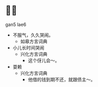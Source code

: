 



# 𧧭赖
gan5 lae6
+ 不服气，久久哭闹。
  * 如皋方言词典
+ 小儿长时间哭闹
  * 兴化方言词典
    - 这个伢儿会～。
+ 耍赖
  * 兴化方言词典
    - 他借的钱到期不还，就跟债主～。
